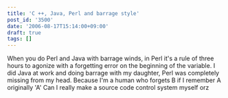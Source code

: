 ```yaml
---
title: 'C ++, Java, Perl and barrage style'
post_id: '3500'
date: '2006-08-17T15:14:00+09:00'
draft: true
tags: []
---
```


When you do Perl and Java with barrage winds, in Perl it's a rule of three hours to agonize with a forgetting error on the beginning of the variable. I did Java at work and doing barrage with my daughter, Perl was completely missing from my head. Because I'm a human who forgets B if I remember A originally 'A' Can I really make a source code control system myself orz
